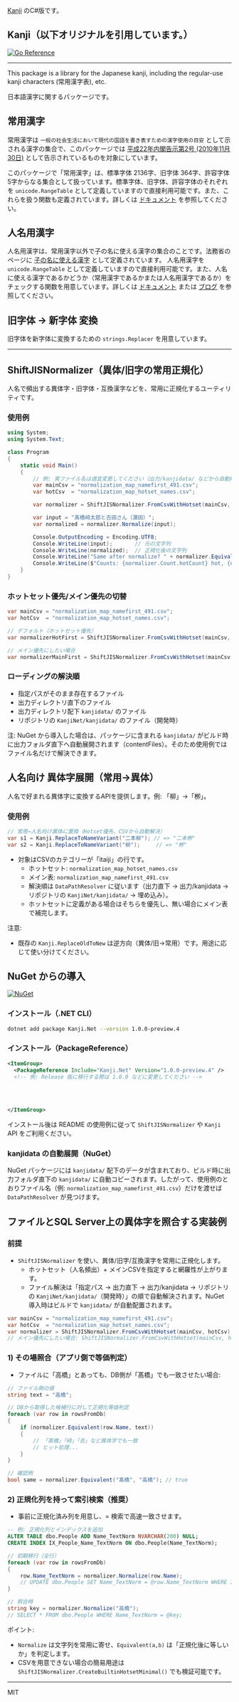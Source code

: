 [Kanji](https://github.com/ikawaha/kanji) のC#版です。

## Kanji（以下オリジナルを引用しています。）  
[![Go Reference](https://pkg.go.dev/badge/github.com/ikawaha/kanji.svg)](https://pkg.go.dev/github.com/ikawaha/kanji)

---
This package is a library for the Japanese kanji, including the regular-use kanji characters (常用漢字表), etc.

日本語漢字に関するパッケージです。

## 常用漢字

常用漢字は `一般の社会生活において現代の国語を書き表すための漢字使用の目安` として示される漢字の集合で、このパッケージでは [平成22年内閣告示第2号 (2010年11月30日)](https://www.bunka.go.jp/kokugo_nihongo/sisaku/joho/joho/kijun/naikaku/kanji/index.html) として告示されているものを対象にしています。

このパッケージで「常用漢字」は、標準字体 2136字、旧字体 364字、許容字体 5字からなる集合として扱っています。標準字体、旧字体、許容字体のそれぞれを `unicode.RangeTable` として定義していますので直接利用可能です。また、これらを扱う関数も定義されています。詳しくは [ドキュメント](https://pkg.go.dev/github.com/ikawaha/kanji) を参照してください。

## 人名用漢字

人名用漢字は、常用漢字以外で子の名に使える漢字の集合のことです。法務省のページに [子の名に使える漢字](http://www.moj.go.jp/MINJI/minji86.html) として定義されています。 人名用漢字を `unicode.RangeTable` として定義していますので直接利用可能です。また、人名に使える漢字であるかどうか（常用漢字であるかまたは人名用漢字であるか）をチェックする関数を用意しています。詳しくは [ドキュメント](https://pkg.go.dev/github.com/ikawaha/kanji) または [ブログ](https://zenn.dev/ikawaha/articles/20210801-e995d788c30ec1) を参照してください。

## 旧字体 -> 新字体 変換

旧字体を新字体に変換するための `strings.Replacer` を用意しています。

---


## ShiftJISNormalizer（異体/旧字の常用正規化）

人名で頻出する異体字・旧字体・互換漢字などを、常用に正規化するユーティリティです。

### 使用例

```csharp
using System;
using System.Text;

class Program
{
    static void Main()
    {
        // 例: 実ファイル名は適宜変更してください（出力/kanjidata/ などから自動解決）
        var mainCsv = "normalization_map_namefirst_491.csv";
        var hotCsv  = "normalization_map_hotset_names.csv";

        var normalizer = ShiftJISNormalizer.FromCsvWithHotset(mainCsv, hotCsv);

        var input = "髙橋﨑太郎と𠮷田さん（濵田）";
        var normalized = normalizer.Normalize(input);

        Console.OutputEncoding = Encoding.UTF8;
        Console.WriteLine(input);       // 元の文字列
        Console.WriteLine(normalized);  // 正規化後の文字列
        Console.WriteLine("Same after normalize? " + normalizer.Equivalent("髙橋", "高橋"));
        Console.WriteLine($"Counts: {normalizer.Count.hotCount} hot, {normalizer.Count.mainCount} main");
    }
}
```

### ホットセット優先/メイン優先の切替

```csharp
var mainCsv = "normalization_map_namefirst_491.csv";
var hotCsv  = "normalization_map_hotset_names.csv";

// デフォルト（ホットセット優先）
var normalizerHotFirst = ShiftJISNormalizer.FromCsvWithHotset(mainCsv, hotCsv, preferHotset: true);

// メイン優先にしたい場合
var normalizerMainFirst = ShiftJISNormalizer.FromCsvWithHotset(mainCsv, hotCsv, preferHotset: false);
```

### ローディングの解決順
- 指定パスがそのまま存在するファイル
- 出力ディレクトリ直下のファイル
- 出力ディレクトリ配下 `kanjidata/` のファイル
- リポジトリの `KanjiNet/kanjidata/` のファイル（開発時）

注: NuGet から導入した場合は、パッケージに含まれる `kanjidata/` がビルド時に出力フォルダ直下へ自動展開されます（contentFiles）。そのため使用例ではファイル名だけで解決できます。


## 人名向け 異体字展開（常用→異体）

人名で好まれる異体字に変換するAPIを提供します。例: 「柳」→「栁」。

### 使用例

```csharp
// 常用→人名向け異体に置換（Hotset優先、CSVから自動解決）
var s1 = Kanji.ReplaceToNameVariant("二本柳"); // => "二本栁"
var s2 = Kanji.ReplaceToNameVariant("柳");     // => "栁"
```

- 対象はCSVのカテゴリーが「itaiji」の行です。
  - ホットセット: `normalization_map_hotset_names.csv`
  - メイン表: `normalization_map_namefirst_491.csv`
  - 解決順は `DataPathResolver` に従います（出力直下 → 出力/kanjidata → リポジトリの `KanjiNet/kanjidata/` → 埋め込み）。
  - ホットセットに定義がある場合はそちらを優先し、無い場合にメイン表で補完します。

注意:
- 既存の `Kanji.ReplaceOldToNew` は逆方向（異体/旧→常用）です。用途に応じて使い分けてください。

## NuGet からの導入

[![NuGet](https://img.shields.io/nuget/vpre/Kanji.Net.svg)](https://www.nuget.org/packages/Kanji.Net)

### インストール（.NET CLI）

```bash
dotnet add package Kanji.Net --version 1.0.0-preview.4
```

### インストール（PackageReference）

```xml
<ItemGroup>
  <PackageReference Include="Kanji.Net" Version="1.0.0-preview.4" />
  <!-- 例: Release 版に移行する際は 1.0.0 などに変更してください -->
  
  
  
  
</ItemGroup>
```

インストール後は README の使用例に従って `ShiftJISNormalizer` や `Kanji` API をご利用ください。

### kanjidata の自動展開（NuGet）

NuGet パッケージには `kanjidata/` 配下のデータが含まれており、ビルド時に出力フォルダ直下の `kanjidata/` に自動コピーされます。したがって、使用例のとおりファイル名（例: `normalization_map_namefirst_491.csv`）だけを渡せば `DataPathResolver` が見つけます。

## ファイルとSQL Server上の異体字を照合する実装例

### 前提
- `ShiftJISNormalizer` を使い、異体/旧字/互換漢字を常用に正規化します。
  - ホットセット（人名頻出）+ メインCSVを指定すると網羅性が上がります。
  - ファイル解決は「指定パス → 出力直下 → 出力/kanjidata → リポジトリの `KanjiNet/kanjidata/`（開発時）」の順で自動解決されます。NuGet 導入時はビルドで `kanjidata/` が自動配置されます。

```csharp
var mainCsv = "normalization_map_namefirst_491.csv";
var hotCsv  = "normalization_map_hotset_names.csv";
var normalizer = ShiftJISNormalizer.FromCsvWithHotset(mainCsv, hotCsv);
// メイン優先にしたい場合: ShiftJISNormalizer.FromCsvWithHotset(mainCsv, hotCsv, preferHotset: false);
```

### 1) その場照合（アプリ側で等価判定）
- ファイルに「高橋」とあっても、DB側が「髙橋」でも一致させたい場合:

```csharp
// ファイル側の値
string text = "高橋";

// DBから取得した候補行に対して正規化等価判定
foreach (var row in rowsFromDb)
{
    if (normalizer.Equivalent(row.Name, text))
    {
        // 「髙橋」「﨑」「𠮷」など異体字でも一致
        // ヒット処理...
    }
}

// 確認例
bool same = normalizer.Equivalent("髙橋", "高橋"); // true
```

### 2) 正規化列を持って索引検索（推奨）
- 事前に正規化済み列を用意し、= 検索で高速一致させます。

```sql
-- 例: 正規化列とインデックスを追加
ALTER TABLE dbo.People ADD Name_TextNorm NVARCHAR(200) NULL;
CREATE INDEX IX_People_Name_TextNorm ON dbo.People(Name_TextNorm);
```

```csharp
// 初期移行（全行）
foreach (var row in rowsFromDb)
{
    row.Name_TextNorm = normalizer.Normalize(row.Name);
    // UPDATE dbo.People SET Name_TextNorm = @row.Name_TextNorm WHERE Id = @row.Id;
}

// 照合時
string key = normalizer.Normalize("高橋");
// SELECT * FROM dbo.People WHERE Name_TextNorm = @key;
```

ポイント:
- `Normalize` は文字列を常用に寄せ、`Equivalent(a,b)` は「正規化後に等しいか」を判定します。
- CSVを用意できない場合の簡易用途は `ShiftJISNormalizer.CreateBuiltinHotsetMinimal()` でも検証可能です。

---
MIT
